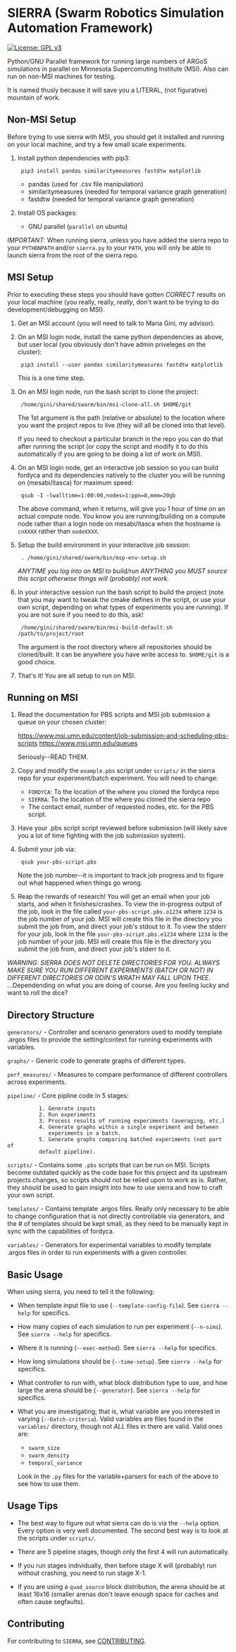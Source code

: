# SIERRA (Swarm Robotics Simulation Automation Framework)

[![License: GPL v3](https://img.shields.io/badge/License-GPLv3-blue.svg)](https://www.gnu.org/licenses/gpl-3.0)

Python/GNU Parallel framework for running large numbers of ARGoS simulations
in parallel on Minnesota Supercomuting Institute (MSI). Also can run on
non-MSI machines for testing.

It is named thusly because it will save you a LITERAL, (not figurative) mountain
of work.

## Non-MSI Setup

Before trying to use sierra with MSI, you should get it installed and running on
your local machine, and try a few small scale experiments.

1. Install python dependencies with pip3:

        pip3 install pandas similaritymeasures fastdtw matplotlib

   - pandas (used for .csv file manipulation)
   - similaritymeasures (needed for temporal variance graph generation)
   - fastdtw (needed for temporal variance graph generation)

2. Install OS packages:

   - GNU parallel (`parallel` on ubuntu)

*IMPORTANT*: When running sierra, unless you have added the sierra repo to your
`PYTHONPATH` and/or `sierra.py` to your `PATH`, you will only be able to launch
sierra from the root of the sierra repo.

## MSI Setup

Prior to executing these steps you should have gotten *CORRECT* results on your
local machine (you really, really, _really_, don't want to be trying to do
development/debugging on MSI).

1. Get an MSI account (you will need to talk to Maria Gini, my advisor).

2. On an MSI login node, install the same python dependencies as above, but user
   local (you obviously don't have admin priveleges on the cluster):

        pip3 install --user pandas similaritymeasures fastdtw matplotlib

   This is a one time step.

3. On an MSI login node, run the bash script to clone the project:

        /home/gini/shared/swarm/bin/msi-clone-all.sh $HOME/git

   The 1st argument is the path (relative or absolute) to the location where you
   want the project repos to live (they will all be cloned into that level).

   If you need to checkout a particular branch in the repo you can do that after
   running the script (or copy the script and modify it to do this automatically
   if you are going to be doing a lot of work on MSI).

4. On an MSI login node, get an interactive job session so you can build fordyca
   and its dependencies natively to the cluster you will be running on
   (mesabi/itasca) for maximum speed:

        qsub -I -lwalltime=1:00:00,nodes=1:ppn=8,mem=20gb

   The above command, when it returns, will give you 1 hour of time on an actual
   compute node. You know you are running/building on a compute node rather than
   a login node on mesabi/itasca when the hostname is `cnXXXX` rather than
   `nodeXXXX`.

5. Setup the build environment in your interactive job session:

        . /home/gini/shared/swarm/bin/msp-env-setup.sh

    *ANYTIME you log into an MSI to build/run ANYTHING you MUST source this
    script otherwise things will (probably) not work.*

6. In your interactive session run the bash script to build the project (note
   that you may want to tweak the cmake defines in the script, or use your own
   script, depending on what types of experiments you are running). If you are
   not sure if you need to do this, ask!

        /home/gini/shared/swarm/bin/msi-build-default.sh /path/to/project/root

   The argument is the root directory where all repositories should be
   cloned/built. It can be anywhere you have write access to. `$HOME/git` is a
   good choice.

7. That's it! You are all setup to run on MSI.

## Running on MSI

1. Read the documentation for PBS scripts and MSI job submission a queue on your
   chosen cluster:

   https://www.msi.umn.edu/content/job-submission-and-scheduling-pbs-scripts
   https://www.msi.umn.edu/queues

   Seriously--READ THEM.

2. Copy and modify the `example.pbs` script under `scripts/` in the sierra repo
   for your experiment/batch experiment. You will need to change:

   - `FORDYCA`: To the location of the where you cloned the fordyca repo
   - `SIERRA`: To the location of the where you cloned the sierra repo
   - The contact email, number of requested nodes, etc. for the PBS script.

3. Have your .pbs script script reviewed before submission (will likely save you
   a lot of time fighting with the job submission system).

4. Submit your job via:

        qsub your-pbs-script.pbs

    Note the job number--it is important to track job progress and to figure out
    what happened when things go wrong.

5. Reap the rewards of research! You will get an email when your job starts, and
   when it finishes/crashes. To view the in-progress output of the job, look in
   the file called `your-pbs-script.pbs.o1234` where `1234` is the job number of
   your job. MSI will create this file in the directory you submit the job
   from, and direct your job's stdout to it. To view the stderr for your job,
   look in the file `your-pbs-script.pbs.e1234` where `1234` is the job number
   of your job. MSI will create this file in the directory you submit the job
   from, and direct your job's stderr to it.


*WARNING: SIERRA DOES NOT DELETE DIRECTORIES FOR YOU. ALWAYS MAKE SURE YOU RUN
DIFFERENT EXPERIMENTS (BATCH OR NOT) IN DIFFERENT DIRECTORIES OR ODIN'S WRATH
MAY FALL UPON THEE.* ...Dependending on what you are doing of course. Are you
feeling lucky and want to roll the dice?

## Directory Structure

`generators/` - Controller and scenario generators used to modify template
                .argos files to provide the setting/context for running
                experiments with variables.

`graphs/` - Generic code to generate graphs of different types.

`perf_measures/` - Measures to compare performance of different controllers
                   across experiments.

`pipeline/` - Core pipline code in 5 stages:

              1. Generate inputs
              2. Run experiments
              3. Process results of running experiments (averaging, etc.)
              4. Generate graphs within a single experiment and between
                 experiments in a batch.
              5. Generate graphs comparing batched experiments (not part of
              default pipeline).

`scripts/` - Contains some `.pbs` scripts that can be run on MSI. Scripts become
             outdated quickly as the code base for this project and its upstream
             projects changes, so scripts should not be relied upon to work as
             is. Rather, they should be used to gain insight into how to use
             sierra and how to craft your own script.

`templates/` - Contains template .argos files. Really only necessary to be able
               to change configuration that is not directly controllable via
               generators, and the # of templates should be kept small, as they
               need to be manually kept in sync with the capabilities of
               fordyca.

`variables/` - Generators for experimental variables to modify template .argos
               files in order to run experiments with a given controller.


## Basic Usage

When using sierra, you need to tell it the following:

- When template input file to use (`--template-config-file`). See `sierra
  --help` for specifics.

- How many copies of each simulation to run per experiment (`--n-sims`). See
  `sierra --help` for specifics.

- Where it is running (`--exec-method`). See `sierra --help` for specifics.

- How long simulations should be (`--time-setup`). See `sierra --help` for
  specifics.

- What controller to run with, what block distribution type to use, and how
  large the arena should be (`--generator`). See `sierra --help` for specifics.

- What you are investigating; that is, what variable are you interested in
  varying (`--batch-criteria`). Valid variables are files found in the
  `variables/` directory, though not *ALL* files in there are valid. Valid ones
  are:

  - `swarm_size`
  - `swarm_density`
  - `temporal_variance`

  Look in the `.py` files for the variable+parsers for each of the above to see
  how to use them.

## Usage Tips

- The best way to figure out what sierra can do is via the `--help`
  option. Every option is very well documented. The second best way is to look
  at the scripts under `scripts/`.

- There are 5 pipeline stages, though only the first 4 will run automatically.

- If you run stages individually, then before stage X will (probably) run
  without crashing, you need to run stage X-1.

- If you are using a `quad_source` block distribution, the arena should be at
  least 16x16 (smaller arenas don't leave enough space for caches and often
  cause segfaults).

## Contributing

For contributing to `SIERRA`, see [CONTRIBUTING](docs/CONTRIBUTING.md).
